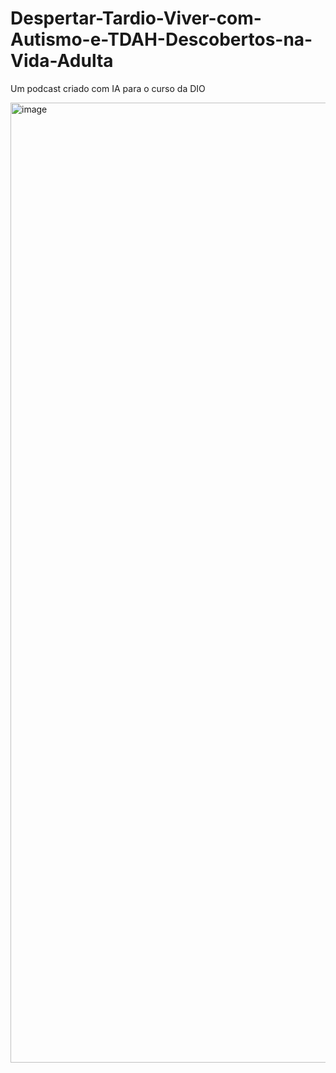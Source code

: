 # Despertar-Tardio-Viver-com-Autismo-e-TDAH-Descobertos-na-Vida-Adulta
Um podcast criado com IA para o curso da DIO

<img width="1024" height="1536" alt="image" src="https://github.com/user-attachments/assets/912474c4-bc23-4886-ab6f-4eaca2aa9380" />

